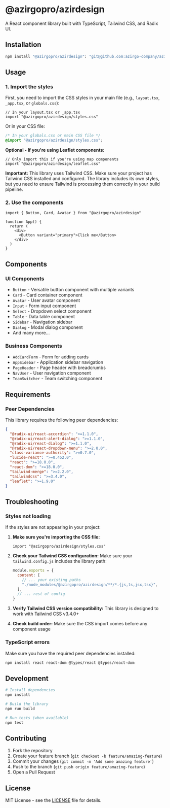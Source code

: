 # @azirgopro/azirdesign

A React component library built with TypeScript, Tailwind CSS, and Radix UI.

## Installation

```bash
npm install "@azirgopro/azirdesign": "git@github.com:azirgo-company/azirdesign.git"
```

## Usage

### 1. Import the styles

First, you need to import the CSS styles in your main file (e.g., `layout.tsx`, `_app.tsx`, or `globals.css`):

```tsx
// In your layout.tsx or _app.tsx
import "@azirgopro/azirdesign/styles.css"
```

Or in your CSS file:

```css
/* In your globals.css or main CSS file */
@import "@azirgopro/azirdesign/styles.css";
```

**Optional - If you're using Leaflet components:**

```tsx
// Only import this if you're using map components
import "@azirgopro/azirdesign/leaflet.css"
```

**Important:** This library uses Tailwind CSS. Make sure your project has Tailwind CSS installed and configured. The library includes its own styles, but you need to ensure Tailwind is processing them correctly in your build pipeline.

### 2. Use the components

```tsx
import { Button, Card, Avatar } from "@azirgopro/azirdesign"

function App() {
  return (
    <div>
      <Button variant="primary">Click me</Button>
    </div>
  )
}
```

## Components

### UI Components

- `Button` - Versatile button component with multiple variants
- `Card` - Card container component
- `Avatar` - User avatar component
- `Input` - Form input component
- `Select` - Dropdown select component
- `Table` - Data table component
- `Sidebar` - Navigation sidebar
- `Dialog` - Modal dialog component
- And many more...

### Business Components

- `AddCardForm` - Form for adding cards
- `AppSidebar` - Application sidebar navigation
- `PageHeader` - Page header with breadcrumbs
- `NavUser` - User navigation component
- `TeamSwitcher` - Team switching component

## Requirements

### Peer Dependencies

This library requires the following peer dependencies:

```json
{
  "@radix-ui/react-accordion": ">=1.1.0",
  "@radix-ui/react-alert-dialog": ">=1.1.0",
  "@radix-ui/react-dialog": ">=1.1.0",
  "@radix-ui/react-dropdown-menu": ">=2.0.0",
  "class-variance-authority": ">=0.7.0",
  "lucide-react": ">=0.452.0",
  "react": ">=18.0.0",
  "react-dom": ">=18.0.0",
  "tailwind-merge": ">=2.2.0",
  "tailwindcss": ">=3.4.0",
  "leaflet": ">=1.9.0"
}
```

## Troubleshooting

### Styles not loading

If the styles are not appearing in your project:

1. **Make sure you're importing the CSS file:**

   ```tsx
   import "@azirgopro/azirdesign/styles.css"
   ```

2. **Check your Tailwind CSS configuration:**
   Make sure your `tailwind.config.js` includes the library path:

   ```js
   module.exports = {
     content: [
       // ... your existing paths
       "./node_modules/@azirgopro/azirdesign/**/*.{js,ts,jsx,tsx}",
     ],
     // ... rest of config
   }
   ```

3. **Verify Tailwind CSS version compatibility:**
   This library is designed to work with Tailwind CSS v3.4.0+

4. **Check build order:**
   Make sure the CSS import comes before any component usage

### TypeScript errors

Make sure you have the required peer dependencies installed:

```bash
npm install react react-dom @types/react @types/react-dom
```

## Development

```bash
# Install dependencies
npm install

# Build the library
npm run build

# Run tests (when available)
npm test
```

## Contributing

1. Fork the repository
2. Create your feature branch (`git checkout -b feature/amazing-feature`)
3. Commit your changes (`git commit -m 'Add some amazing feature'`)
4. Push to the branch (`git push origin feature/amazing-feature`)
5. Open a Pull Request

## License

MIT License - see the [LICENSE](LICENSE) file for details.

